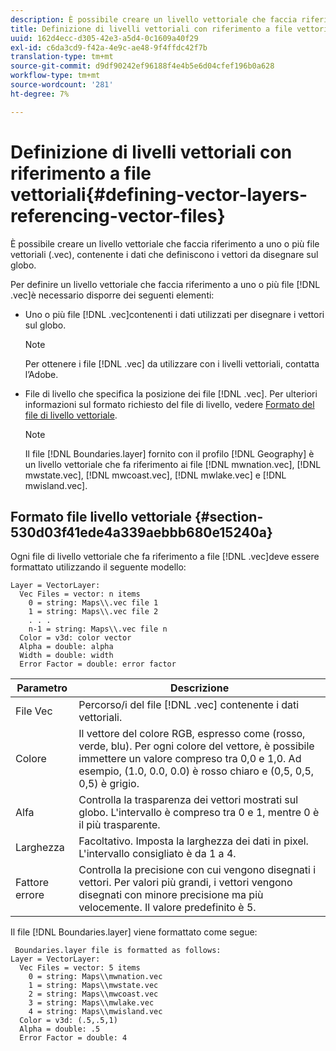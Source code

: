 ```yaml
---
description: È possibile creare un livello vettoriale che faccia riferimento a uno o più file vettoriali (.vec), contenente i dati che definiscono i vettori da disegnare sul globo.
title: Definizione di livelli vettoriali con riferimento a file vettoriali
uuid: 162d4ecc-d305-42e3-a5d4-0c1609a40f29
exl-id: c6da3cd9-f42a-4e9c-ae48-9f4ffdc42f7b
translation-type: tm+mt
source-git-commit: d9df90242ef96188f4e4b5e6d04cfef196b0a628
workflow-type: tm+mt
source-wordcount: '281'
ht-degree: 7%

---
```


# Definizione di livelli vettoriali con riferimento a file vettoriali{#defining-vector-layers-referencing-vector-files}

È possibile creare un livello vettoriale che faccia riferimento a uno o più file vettoriali (.vec), contenente i dati che definiscono i vettori da disegnare sul globo.

Per definire un livello vettoriale che faccia riferimento a uno o più file [!DNL .vec]è necessario disporre dei seguenti elementi:

* Uno o più file [!DNL .vec]contenenti i dati utilizzati per disegnare i vettori sul globo.

   >[!NOTE]
   >
   >Per ottenere i file [!DNL .vec] da utilizzare con i livelli vettoriali, contatta l’Adobe.

* File di livello che specifica la posizione dei file [!DNL .vec]. Per ulteriori informazioni sul formato richiesto del file di livello, vedere [Formato del file di livello vettoriale](../../../../home/c-geo-oview/c-wk-img-lyrs/c-wk-vctr-lyrs/c-def-vctr-files.md#section-530d03f41ede4a339aebbb680e15240a).

   >[!NOTE]
   >
   >Il file [!DNL Boundaries.layer] fornito con il profilo [!DNL Geography] è un livello vettoriale che fa riferimento ai file [!DNL mwnation.vec], [!DNL mwstate.vec], [!DNL mwcoast.vec], [!DNL mwlake.vec] e [!DNL mwisland.vec].

## Formato file livello vettoriale {#section-530d03f41ede4a339aebbb680e15240a}

Ogni file di livello vettoriale che fa riferimento a file [!DNL .vec]deve essere formattato utilizzando il seguente modello:

```
Layer = VectorLayer:
  Vec Files = vector: n items
    0 = string: Maps\\.vec file 1
    1 = string: Maps\\.vec file 2
    . . .
    n-1 = string: Maps\\.vec file n
  Color = v3d: color vector
  Alpha = double: alpha
  Width = double: width
  Error Factor = double: error factor
```

| Parametro | Descrizione |
|---|---|
| File Vec | Percorso/i del file [!DNL .vec] contenente i dati vettoriali. |
| Colore | Il vettore del colore RGB, espresso come (rosso, verde, blu). Per ogni colore del vettore, è possibile immettere un valore compreso tra 0,0 e 1,0. Ad esempio, (1.0, 0.0, 0.0) è rosso chiaro e (0,5, 0,5, 0,5) è grigio. |
| Alfa | Controlla la trasparenza dei vettori mostrati sul globo. L&#39;intervallo è compreso tra 0 e 1, mentre 0 è il più trasparente. |
| Larghezza | Facoltativo. Imposta la larghezza dei dati in pixel. L&#39;intervallo consigliato è da 1 a 4. |
| Fattore errore | Controlla la precisione con cui vengono disegnati i vettori. Per valori più grandi, i vettori vengono disegnati con minore precisione ma più velocemente. Il valore predefinito è 5. |

Il file [!DNL Boundaries.layer] viene formattato come segue:

```
 Boundaries.layer file is formatted as follows:
Layer = VectorLayer:
  Vec Files = vector: 5 items
    0 = string: Maps\\mwnation.vec
    1 = string: Maps\\mwstate.vec
    2 = string: Maps\\mwcoast.vec
    3 = string: Maps\\mwlake.vec
    4 = string: Maps\\mwisland.vec
  Color = v3d: (.5,.5,1)
  Alpha = double: .5
  Error Factor = double: 4
```
